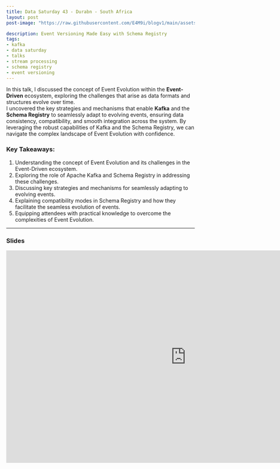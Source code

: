 ```yaml
---
title: Data Saturday 43 - Durabn - South Africa
layout: post
post-image: "https://raw.githubusercontent.com/E4M9i/blogv1/main/assets/images/ds4301.png"

description: Event Versioning Made Easy with Schema Registry
tags:
- kafka
- data saturday
- talks
- stream processing
- schema registry
- event versioning
---
```


In this talk, I discussed the concept of Event Evolution within the **Event-Driven** ecosystem, exploring the challenges that arise as data formats and structures evolve over time.<br> 
I uncovered the key strategies and mechanisms that enable **Kafka** and the **Schema Registry** to seamlessly adapt to evolving events, ensuring data consistency, compatibility, and smooth integration across the system.
By leveraging the robust capabilities of Kafka and the Schema Registry, we can navigate the complex landscape of Event Evolution with confidence.

### Key Takeaways:
1. Understanding the concept of Event Evolution and its challenges in the Event-Driven ecosystem.
2. Exploring the role of Apache Kafka and Schema Registry in addressing these challenges.
3. Discussing key strategies and mechanisms for seamlessly adapting to evolving events.
4. Explaining compatibility modes in Schema Registry and how they facilitate the seamless evolution of events.
5. Equipping attendees with practical knowledge to overcome the complexities of Event Evolution.

---

### Slides
<iframe src="https://docs.google.com/presentation/d/e/2PACX-1vThuXHgtDdYnYz7rDrMA5KZa0sBzR02zXuVyMOccL1nyVaaeOO1OF_XTZa9SqJ_BG3S9Q_tKQuPNX5_/embed?start=true&loop=true&delayms=5000" frameborder="0" width="960" height="569" allowfullscreen="true" mozallowfullscreen="true" webkitallowfullscreen="true"></iframe>

